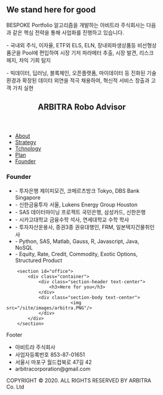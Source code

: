 
<!DOCTYPE html>
<html lang="ko">

<head>
<title>ARBITRA</title>
<meta charset="utf-8">
<meta name="viewport" 
content="width=device-width, initial-scale=1">
<style>
* {
  box-sizing: border-box;
}

body {
  font-family: Arial, Helvetica, sans-serif;
}

/* Style the header */
header {
  background-color: #666;
	text-align: center; 
	font-size: 25px; /*글자크기*/
	color: white;
	padding: 20px; /*테두리안쪽여백*/
}

/* Create two columns/boxes that floats next to each other */
nav {
 float: left;
 width: 30%; /*너비*/
 height: 300px; /* only for demonstration, should be removed */
 padding: 20px;
 background: #ccc;
}

	/* Style the list inside the menu */
	nav ul {
		list-style-type: none; /*목록없애기*/
		padding: 0;
	}


article {
  float: left;
  padding : 20px;
  width: 70%;
  background-color: #f1f1f1;
  height: 300px; /* only for demonstration, should be removed */
}

/* Clear floats after the columns */
section:after {
  content: "";
  display: table;
  clear: both; /*float속성해제 : left | right | both*/
}

footer {
  background-color: #777;
  padding: 10px;
  text-align: center;
  color: white;
}

/* Responsive layout - 
  makes the menu and the content (inside the section) 
	sit on top of each other 
	instead of next to each other */
	
@media (max-width: 600px) {
  section {
    -webkit-flex-direction: column;
    flex-direction: column;
  }
}
</style>
</head>
<body>

<h2>We stand here for good</h2>

<p>BESPOKE Portfolio 알고리즘을 개발하는 아비트라 주식회사는 다음과 같은 핵심 전략을 통해 사업화를 진행하고 있습니다.</p>

<p>- 국내외 주식, 이자율, ETF외 ELS, ELN, 장내외파생상품등 비선형상품군을 Pool에 편입하여 시장 기저 파라메터 추출, 시장 발견, 리스크 헤지, 차익 기회 탐지</p>

<p>- 빅데이터, 딥러닝, 블록체인, 오픈플랫폼, 마이데이터 등 진화된 기술 환경과 확장된 데이터 외연을 적극 채용하여, 혁신적 서비스 창출과 고객 가치 실현</p>

<header>
	<h2>ARBITRA Robo Advisor</h2>
</header>

<section id="main">
  <nav>
    <ul>
      <li><a href="/about/">About</a></li>
      <li><a href="/strategy/">Strategy</a></li>
      <li><a href="/technology/">Tchnology</a></li>
	  <li><a href="/plan/">Plan</a></li>
      <li><a href="/founder/">Founder</a></li>
    </ul>
  </nav>
  
  <article>
    <h1>Founder</h1>
    <div class="founder">
		<ul> 
			<li> - 투자은행 제이피모건, 코메르츠방크 Tokyo, DBS Bank Singapore </li>
			<li> - 신한금융투자 서울, Lukens Energy Group Houston </li>
            <li> - SAS 데이터마이닝 프로젝트 국민은행, 삼성카드, 신한은행 </li>
			<li> - 시카고대학교 금융수학 석사, 연세대학교 수학 학사 </li>			
            <li> - 투자자산운용사, 증권3종 권유대행인, FRM, 일본택지건물취인사 </li>
			<li> - Python, SAS, Matlab, Gauss, R, Javascript, Java, NoSQL </li>
            <li> - Equity, Rate, Credit, Commodity, Exotic Options, Structured Product </li>      
		</ul>
  </article>
</section>

        <section id="office">
            <div class="container">
                <div class="section-header text-center">
                    <h3>Here for you</h3>
                </div>
                <div class="section-body text-center">
                            <img src="/site/images/arbitra.PNG"/>
                </div>
            </div>
        </section>


<footer>
  <p>Footer</p>
                <div class="info">
                    <ul>
                        <li>아비트라 주식회사</li>
                        <li>사업자등록번호 853-87-01651</li>
                        <li>서울시 마포구 월드컵북로 47길 42</li>
                        <li>arbitracorporation@gmail.com</li>
                    </ul>
				</div>
	<p>COPYRIGHT © 2020. ALL RIGHTS RESERVED BY ARBITRA Co. Ltd</p>
</footer>

</body>
</html>
